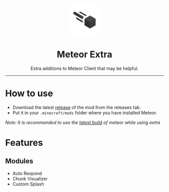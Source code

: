 <div align="center">
  <!-- Logo and Title -->
  <img src="/src/main/resources/assets/extra/icon.png" alt="logo" width="20%"/>
  <h1>Meteor Extra</h1>
  <p>Extra additions to Meteor Client that may be helpful.</p>
</div>

<hr />

# How to use
- Download the latest [release](/../../releases) of the mod from the releases tab.
- Put it in your `.minecraft/mods` folder where you have installed Meteor.

*Note: It is recommended to use the [latest build](https://meteorclient.com/) of meteor while using extra*

# Features
## Modules
- Auto Respond 
- Chunk Visualizer
- Custom Splash
